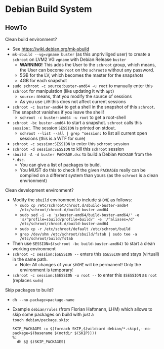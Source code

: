 # Debian Build System

## HowTo

Clean build environment?

- See https://wiki.debian.org/mk-sbuild
- `mk-sbuild --vg=vgname buster` (as this unpriviliged user) to create a `schroot` on LVM2 VG `vgname` with Debian Release `buster`
  - **WARNING!**  This adds the User to the `schroot` group, which means, the User can become `root` on the `schroot`s without any password.
  - 5GB for the LV, which becomes the master for the snapshots
  - 4GB for each snapshot
- `sudo schroot -c source:buster-amd64 -u root` to manually enter this `schroot` for manipulation (like updating it with `apt`)
  - `source:` means, that you modify the source of sessions
  - As you use `LVM` this does not affect current sessions
- `schroot -c buster-amd64` to get a shell in the snapshot of this `schroot`.  The snapshot vanishes if you leave the shell!
  - `schroot -c buster-amd64 -u root` to get a root-shell
- `schroot -bc buster-amd64` to start a snapshot.  `schroot` calls this `session:`.  The session `SESSION` is printed on stdout.
  - `schroot --list --all | grep ^session:` to list all current open sessions (this is a WTF for sure)
- `schroot -c session:SESSION` to enter this `schroot` session
- `schroot -d session:SESSION` to kill this `schroot` session
- `sbuild -A -d buster PACKAGE.dsc` to build a Debian `PACKAGE` from the `*.dsc`.
  - You can give a list of packages to build.
  - You MUST do this to check if the given `PACKAGE`s really can be compiled on a different system than yours (as the `schroot` is a clean envrionment)

Clean development environment?

- Modify the `sbuild` environment to include `$HOME` as follows:
  - `sudo cp /etc/schroot/chroot.d/sbuild-buster-amd64 /etc/schroot/chroot.d/build-buster-amd64`
  - `sudo sed -i -e 's/buster-amd64/build-buster-amd64/' -e 's/^profile=sbuild/profile=build/' -e '/^aliases=/d' /etc/schroot/chroot.d/build-buster-amd64`
  - `sudo cp -r /etc/schroot/default /etc/schroot/build`
  - `grep /dev/shm /etc/schroot/sbuild/fstab | sudo tee -a /etc/schroot/build/fstab`
- Then use `SESSION=$(schroot -bc build-buster-amd64)` to start a clean working environment
- `schroot -c session:$SESSION --` enters this `$SESSION` and stays (virtuall) in the same path.
  - Note: All changes of your `$HOME` will be permanent!  Only the environment is temporary!
- `schroot -c session:$SESSION -u root --` to enter this `$SESSION` as `root` (replaces `sudo`)

Skip packages to build?

- `dh --no-package=package-name`
- Example `debian/rules` (from Florian Haftmann, LHM) which allows to skip some packages on build with just a  
  `touch debian/package.skip`:

      SKIP_PACKAGES := $(foreach SKIP,$(wildcard debian/*.skip),--no-package=$(basename $(notdir $(SKIP))))
      %:
      	dh $@ $(SKIP_PACKAGES)
